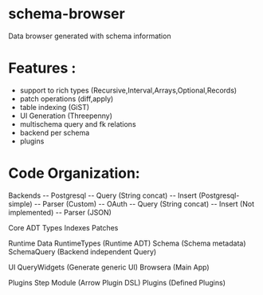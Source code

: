 # schema-browser
Data browser generated with schema information


# Features :
 - support to rich types (Recursive,Interval,Arrays,Optional,Records) 
 - patch operations (diff,apply) 
 - table indexing (GiST) 
 - UI Generation (Threepenny)
 - multischema query and fk relations
 - backend per schema
 - plugins



# Code Organization:

Backends 
  -- Postgresql
    -- Query  (String concat)
    -- Insert (Postgresql-simple)
    -- Parser (Custom)
  -- OAuth
    -- Query  (String concat)
    -- Insert (Not implemented)
    -- Parser (JSON)

Core ADT 
  Types
  Indexes
  Patches

Runtime Data
  RuntimeTypes (Runtime ADT)
  Schema      (Schema metadata)
  SchemaQuery (Backend independent Query)

UI
  QueryWidgets  (Generate generic UI)
  Browsera (Main App)

Plugins 
  Step Module  (Arrow Plugin DSL)
  Plugins  (Defined Plugins)



